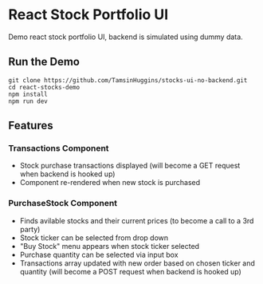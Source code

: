 # React Stock Portfolio UI 

Demo react stock portfolio UI, backend is simulated using dummy data.

## Run the Demo

```
git clone https://github.com/TamsinHuggins/stocks-ui-no-backend.git
cd react-stocks-demo
npm install
npm run dev

```


## Features
### Transactions Component
- Stock purchase transactions displayed (will become a GET request when backend is hooked up)
- Component re-rendered when new stock is purchased


### PurchaseStock Component
- Finds avilable stocks and their current prices (to become a call to a 3rd party)
- Stock ticker can be selected from drop down
- "Buy Stock" menu appears when stock ticker selected 
-  Purchase quantity can be selected via input box
- Transactions array updated with new order based on chosen ticker and quantity (will become a POST request when backend is hooked up)

